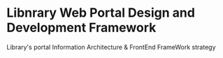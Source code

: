 # Libnrary Web Portal Design and Development Framework
Library's portal Information Architecture & FrontEnd FrameWork strategy
